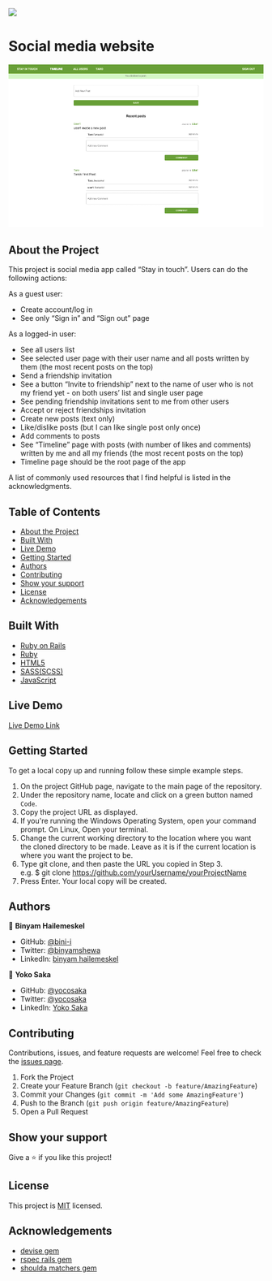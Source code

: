 ![](https://img.shields.io/badge/Microverse-blueviolet)

# Social media website
![Screenshot](./screenshot.png)

## About the Project

This project is social media app called “Stay in touch”.
Users can do the following actions:

As a guest user:
- Create account/log in
- See only “Sign in” and “Sign out” page

As a logged-in user:
- See all users list
- See selected user page with their user name and all posts written by them (the most recent posts on the top)
- Send a friendship invitation
- See a button “Invite to friendship” next to the name of user who is not my friend yet - on both users’ list and single user page
- See pending friendship invitations sent to me from other users
- Accept or reject friendships invitation
- Create new posts (text only)
- Like/dislike posts (but I can like single post only once)
- Add comments to posts
- See “Timeline” page with posts (with number of likes and comments) written by me and all my friends (the most recent posts on the top)
- Timeline page should be the root page of the app

A list of commonly used resources that I find helpful is listed in the acknowledgments.


## Table of Contents

* [About the Project](#about-the-project)
* [Built With](#built-with)
* [Live Demo](#live-demo)
* [Getting Started](#getting-started)
* [Authors](#authors)
* [Contributing](#contributing)
* [Show your support](#show-your-support)
* [License](#license)
* [Acknowledgements](#acknowledgements)

## Built With

* [Ruby on Rails](https://rubyonrails.org/)
* [Ruby](https://www.ruby-lang.org/en/)
* [HTML5](https://en.wikipedia.org/wiki/HTML5)
* [SASS(SCSS)](https://sass-lang.com/)
* [JavaScript](https://en.wikipedia.org/wiki/JavaScript)


## Live Demo

[Live Demo Link](https://mv-ror-social-media.herokuapp.com/)


## Getting Started

To get a local copy up and running follow these simple example steps.

1. On the project GitHub page, navigate to the main page of the repository.
2. Under the repository name, locate and click on a green button named `Code`. 
3. Copy the project URL as displayed.
4. If you're running the Windows Operating System, open your command prompt. On Linux, Open your terminal. 
5. Change the current working directory to the location where you want the cloned directory to be made. Leave as it is if the current location is where you want the project to be. 
6. Type git clone, and then paste the URL you copied in Step 3. <br>
e.g. $ git clone https://github.com/yourUsername/yourProjectName 
7. Press Enter. Your local copy will be created. 


## Authors

👤 **Binyam Hailemeskel**

- GitHub: [@bini-i](https://github.com/bini-i)
- Twitter: [@binyamshewa](https://twitter.com/binyamshewa)
- LinkedIn: [binyam hailemeskel](https://www.linkedin.com/in/bini-i/)


👤 **Yoko Saka**

- GitHub: [@yocosaka](https://github.com/yocosaka)
- Twitter: [@yocosaka](https://twitter.com/yocosaka)
- LinkedIn: [Yoko Saka](https://www.linkedin.com/in/yokosaka)


## Contributing

Contributions, issues, and feature requests are welcome!
Feel free to check the [issues page](../../issues).

1. Fork the Project
2. Create your Feature Branch (`git checkout -b feature/AmazingFeature`)
3. Commit your Changes (`git commit -m 'Add some AmazingFeature'`)
4. Push to the Branch (`git push origin feature/AmazingFeature`)
5. Open a Pull Request


## Show your support

Give a ⭐️ if you like this project!


## License

This project is [MIT](./LICENSE) licensed.


## Acknowledgements
* [devise gem](https://github.com/heartcombo/devise)
* [rspec rails gem](https://github.com/rspec/rspec-rails)
* [shoulda matchers gem](https://github.com/thoughtbot/shoulda-matchers)
